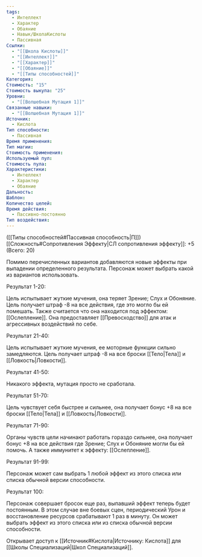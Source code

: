 ```yaml
---
tags:
  - Интеллект
  - Характер
  - Обаяние
  - Навык/ШколаКислоты
  - Пассивная
Ссылки:
  - "[[Школа Кислоты]]"
  - "[[Интеллект]]"
  - "[[Характер]]"
  - "[[Обаяние]]"
  - "[[Типы способностей]]"
Категория: 
Стоимость: "15"
Стоимость выкупа: "25"
Уровни:
  - "[[Волшебная Мутация 1]]"
Связанные навыки:
  - "[[Волшебная Мутация 1]]"
Источник:
  - Кислота
Тип способности:
  - Пассивная
Время применения: 
Тип магии: 
Стоимость применения: 
Используемый пул: 
Стоимость пула: 
Характеристики:
  - Интеллект
  - Характер
  - Обаяние
Дальность: 
Шаблон: 
Количество целей: 
Время действия:
  - Пассивно-постоянно
Тип воздействия:
---
```

([[Типы способностей#Пассивная способность|П]]) [[Сложность#Cопротивления Эффекту|СЛ сопротивления эффекту]]: +5 (Всего: 20)

Помимо перечисленных вариантов добавляются новые эффекты при выпадении определенного результата. Персонаж может выбрать какой из вариантов использовать. 

Результат 1-20:

Цель испытывает жуткие мучения, она теряет Зрение; Слух и Обоняние. Цель получает штраф -8 на все действия, где это могло бы ей помешать. Также считается что она находится под эффектом: [[Ослепление]]. Она предоставляет [[Превосходство]] для атак и агрессивных воздействий по себе. 

Результат 21-40:

Цель испытывает жуткие мучения, ее моторные функции сильно замедляются. Цель получает штраф -8 на все броски [[Тело|Тела]] и [[Ловкость|Ловкости]].

Результат 41-50:

Никакого эффекта, мутация просто не сработала. 

Результат 51-70:

Цель чувствует себя быстрее и сильнее, она получает бонус +8 на все броски [[Тело|Тела]] и [[Ловкость|Ловкости]].

Результат  71-90:

Органы чувств цели начинают работать гораздо сильнее, она получает бонус +8 на все действия где Зрение; Слух и Обоняние могли бы ей помочь. А также иммунитет к эффекту: [[Ослепление]]. 

Результат 91-99: 

Персонаж может сам выбрать 1 любой эффект из этого списка или списка обычной версии способности.

Результат 100:

Персонаж совершает бросок еще раз, выпавший эффект теперь будет постоянным. В этом случае вне боевых сцен, периодический Урон и восстановление ресурсов срабатывают 1 раз в минуту. Он может выбрать эффект из этого списка или из списка обычной версии способности.

Открывает доступ к [[Источник#Кислота|Источнику: Кислота]] для [[Школы Специализаций|Школ Специализаций]]. 

